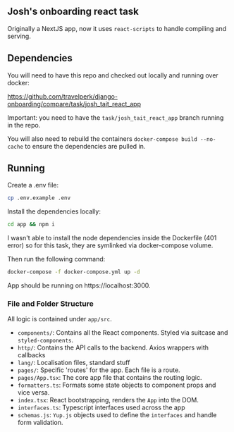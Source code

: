 ## Josh's onboarding react task

Originally a NextJS app, now it uses `react-scripts` to handle compiling and serving.

## Dependencies

You will need to have this repo and checked out locally and running over docker:

https://github.com/travelperk/django-onboarding/compare/task/josh_tait_react_app

Important: you need to have the `task/josh_tait_react_app` branch running in the repo.

You will also need to rebuild the containers `docker-compose build --no-cache` to ensure
the dependencies are pulled in.

## Running

Create a .env file:

```bash
cp .env.example .env
```

Install the dependencies locally:

```bash
cd app && npm i
```

I wasn't able to install the node dependencies inside the Dockerfile (401 error) so for this task, they are symlinked
via
docker-compose volume.

Then run the following command:

```bash
docker-compose -f docker-compose.yml up -d
```

App should be running on https://localhost:3000.

### File and Folder Structure

All logic is contained under `app/src`.

- `components/`: Contains all the React components. Styled via suitcase and `styled-components`.
- `http/`: Contains the API calls to the backend. Axios wrappers with callbacks
- `lang/`: Localisation files, standard stuff
- `pages/`: Specific 'routes' for the app. Each file is a route.
- `pages/App.tsx`: The core app file that contains the routing logic.
- `formatters.ts`: Formats some state objects to component props and vice versa.
- `index.tsx`: React bootstrapping, renders the `App` into the DOM.
- `interfaces.ts`: Typescript interfaces used across the app
- `schemas.js`: `Yup.js` objects used to define the `interfaces` and handle form validation.
